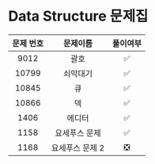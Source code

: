 
# Data Structure 문제집
|문제 번호|문제이름|풀이여부|
|:---:|:---:|:---:|
|9012|괄호|✅|
|10799|쇠막대기|✅|
|10845|큐|✅|
|10866|덱|✅|
|1406|에디터|✅|
|1158|요세푸스 문제|✅|
|1168|요세푸스 문제 2|❎|